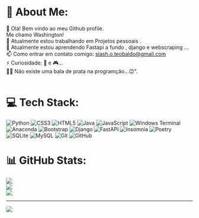 # 💫 About Me:
👋 Olá! Bem vindo ao meu  Github profile.<br>Me chamo Washington!<br> 🔭 Atualmente estou trabalhando em Projetos pessoais .<br>🌱 Atualmente estou aprendendo Fastapi a fundo , django e  webscraping ...<br>📫 Como entrar em contato comigo: slash.o.teobaldo@gmail.com<br> ⚡ Curiosidade: 🎵 e 🎮... <br>
🕵️‍♂️ Não existe uma bala de prata na programção...😉".<br><br>


 

# 💻 Tech Stack:
![Python](https://img.shields.io/badge/python-3670A0?style=for-the-badge&logo=python&logoColor=ffdd54) ![CSS3](https://img.shields.io/badge/css3-%231572B6.svg?style=for-the-badge&logo=css3&logoColor=white) ![HTML5](https://img.shields.io/badge/html5-%23E34F26.svg?style=for-the-badge&logo=html5&logoColor=white) ![Java](https://img.shields.io/badge/java-%23ED8B00.svg?style=for-the-badge&logo=openjdk&logoColor=white) ![JavaScript](https://img.shields.io/badge/javascript-%23323330.svg?style=for-the-badge&logo=javascript&logoColor=%23F7DF1E) ![Windows Terminal](https://img.shields.io/badge/Windows%20Terminal-%234D4D4D.svg?style=for-the-badge&logo=windows-terminal&logoColor=white) ![Anaconda](https://img.shields.io/badge/Anaconda-%2344A833.svg?style=for-the-badge&logo=anaconda&logoColor=white) ![Bootstrap](https://img.shields.io/badge/bootstrap-%238511FA.svg?style=for-the-badge&logo=bootstrap&logoColor=white) ![Django](https://img.shields.io/badge/django-%23092E20.svg?style=for-the-badge&logo=django&logoColor=white) ![FastAPI](https://img.shields.io/badge/FastAPI-005571?style=for-the-badge&logo=fastapi) ![Insomnia](https://img.shields.io/badge/Insomnia-black?style=for-the-badge&logo=insomnia&logoColor=5849BE) ![Poetry](https://img.shields.io/badge/Poetry-%233B82F6.svg?style=for-the-badge&logo=poetry&logoColor=0B3D8D) ![SQLite](https://img.shields.io/badge/sqlite-%2307405e.svg?style=for-the-badge&logo=sqlite&logoColor=white) ![MySQL](https://img.shields.io/badge/mysql-4479A1.svg?style=for-the-badge&logo=mysql&logoColor=white) ![Git](https://img.shields.io/badge/git-%23F05033.svg?style=for-the-badge&logo=git&logoColor=white) ![GitHub](https://img.shields.io/badge/github-%23121011.svg?style=for-the-badge&logo=github&logoColor=white)
# 📊 GitHub Stats:
![](https://github-readme-stats.vercel.app/api?username=washingtonpereira&theme=vue-dark&hide_border=false&include_all_commits=false&count_private=false)<br/>
![](https://github-readme-streak-stats.herokuapp.com/?user=washingtonpereira&theme=vue-dark&hide_border=false)<br/>
![](https://github-readme-stats.vercel.app/api/top-langs/?username=washingtonpereira&theme=vue-dark&hide_border=false&include_all_commits=false&count_private=false&layout=compact)

---
[![](https://visitcount.itsvg.in/api?id=washingtonpereira&icon=0&color=0)](https://visitcount.itsvg.in)

<!-- Proudly created with GPRM ( https://gprm.itsvg.in ) -->
